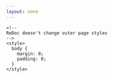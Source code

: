 ```yaml
---
layout: none
---
```

<html>
  <head>
    <title>Nexus Channel Redoc Wrapper</title>
    <!-- needed for adaptive design -->
    <meta charset="utf-8"/>
    <meta name="viewport" content="width=device-width, initial-scale=1">
    <link href="https://fonts.googleapis.com/css?family=Montserrat:300,400,700|Roboto:300,400,700" rel="stylesheet">

    <!--
    ReDoc doesn't change outer page styles
    -->
    <style>
      body {
        margin: 0;
        padding: 0;
      }
    </style>
  </head>
  <body>
    <redoc spec-url="{{ "resource_types/core/101-battery/battery.oas.yaml" | relative_url }}" hide-download-button></redoc>
    <script src="https://cdn.jsdelivr.net/npm/redoc@next/bundles/redoc.standalone.js"> </script>
  </body>
</html>
